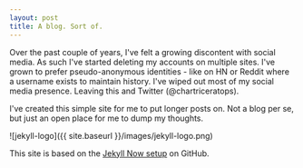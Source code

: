```yaml
---
layout: post
title: A blog. Sort of.
---
```


Over the past couple of years, I've felt a growing discontent with social media. As such I've started deleting my accounts on multiple sites. I've grown to prefer pseudo-anonymous identities - like on HN or Reddit where a username exists to maintain history. I've wiped out most of my social media presence. Leaving this and Twitter (@chartriceratops).

I've created this simple site for me to put longer posts on. Not a blog per se, but just an open place for me to dump my thoughts.

![jekyll-logo]({{ site.baseurl }}/images/jekyll-logo.png)

This site is based on the [Jekyll Now setup](https://github.com/barryclark/jekyll-now) on GitHub.
